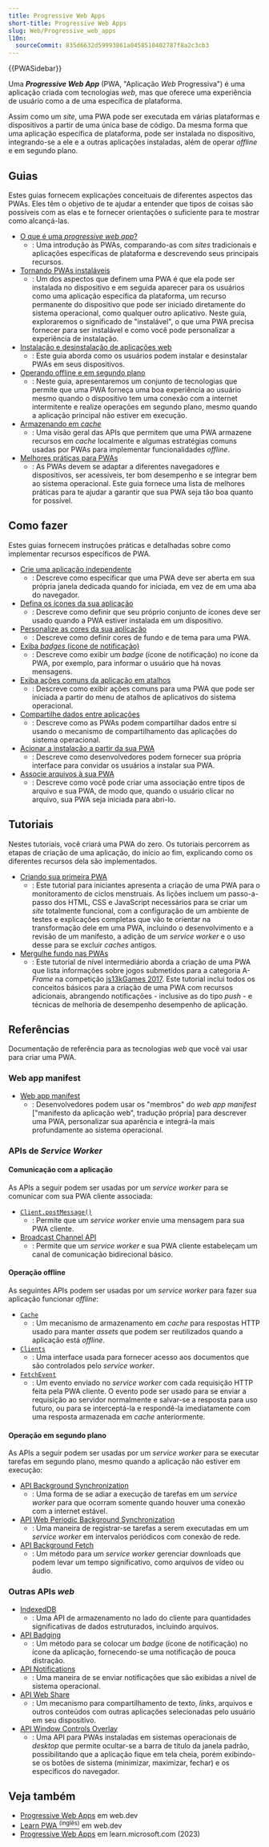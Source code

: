 ```yaml
---
title: Progressive Web Apps
short-title: Progressive Web Apps
slug: Web/Progressive_web_apps
l10n:
  sourceCommit: 835d6632d59993861a0458510402787f8a2c3cb3
---
```


{{PWASidebar}}

Uma _**Progressive Web App**_ (PWA, "Aplicação _Web_ Progressiva") é uma aplicação criada com tecnologias _web_, mas que oferece uma experiência de usuário como a de uma específica de plataforma.

Assim como um _site_, uma PWA pode ser executada em várias plataformas e dispositivos a partir de uma única base de código. Da mesma forma que uma aplicação específica de plataforma, pode ser instalada no dispositivo, integrando-se a ele e a outras aplicações instaladas, além de operar _offline_ e em segundo plano.

## Guias

Estes guias fornecem explicações conceituais de diferentes aspectos das PWAs. Eles têm o objetivo de te ajudar a entender que tipos de coisas são possíveis com as elas e te fornecer orientações o suficiente para te mostrar como alcançá-las.

- [O que é uma _progressive web app_?](/pt-BR/docs/Web/Progressive_web_apps/Guides/What_is_a_progressive_web_app)
  - : Uma introdução às PWAs, comparando-as com _sites_ tradicionais e aplicações específicas de plataforma e descrevendo seus principais recursos.
- [Tornando PWAs instaláveis](/pt-BR/docs/Web/Progressive_web_apps/Guides/Making_PWAs_installable)
  - : Um dos aspectos que definem uma PWA é que ela pode ser instalada no dispositivo e em seguida aparecer para os usuários como uma aplicação específica da plataforma, um recurso permanente do dispositivo que pode ser iniciado diretamente do sistema operacional, como qualquer outro aplicativo. Neste guia, exploraremos o significado de "instalável", o que uma PWA precisa fornecer para ser instalável e como você pode personalizar a experiência de instalação.
- [Instalação e desinstalação de aplicações web](/pt-BR/docs/Web/Progressive_web_apps/Guides/Installing)
  - : Este guia aborda como os usuários podem instalar e desinstalar PWAs em seus dispositivos.
- [Operando offline e em segundo plano](/pt-BR/docs/Web/Progressive_web_apps/Guides/Offline_and_background_operation)
  - : Neste guia, apresentaremos um conjunto de tecnologias que permite que uma PWA forneça uma boa experiência ao usuário mesmo quando o dispositivo tem uma conexão com a internet intermitente e realize operações em segundo plano, mesmo quando a aplicação principal não estiver em execução.
- [Armazenando em _cache_](/pt-BR/docs/Web/Progressive_web_apps/Guides/Caching)
  - : Uma visão geral das APIs que permitem que uma PWA armazene recursos em _cache_ localmente e algumas estratégias comuns usadas por PWAs para implementar funcionalidades _offline_.
- [Melhores práticas para PWAs](/pt-BR/docs/Web/Progressive_web_apps/Guides/Best_practices)
  - : As PWAs devem se adaptar a diferentes navegadores e dispositivos, ser acessíveis, ter bom desempenho e se integrar bem ao sistema operacional. Este guia fornece uma lista de melhores práticas para te ajudar a garantir que sua PWA seja tão boa quanto for possível.

## Como fazer

Estes guias fornecem instruções práticas e detalhadas sobre como implementar recursos específicos de PWA.

- [Crie uma aplicação independente](/pt-BR/docs/Web/Progressive_web_apps/How_to/Create_a_standalone_app)
  - : Descreve como especificar que uma PWA deve ser aberta em sua própria janela dedicada quando for iniciada, em vez de em uma aba do navegador.
- [Defina os ícones da sua aplicação](/pt-BR/docs/Web/Progressive_web_apps/How_to/Define_app_icons)
  - : Descreve como definir que seu próprio conjunto de ícones deve ser usado quando a PWA estiver instalada em um dispositivo.
- [Personalize as cores da sua aplicação](/pt-BR/docs/Web/Progressive_web_apps/How_to/Customize_your_app_colors)
  - : Descreve como definir cores de fundo e de tema para uma PWA.
- [Exiba _badges_ (ícone de notificação)](/pt-BR/docs/Web/Progressive_web_apps/How_to/Display_badge_on_app_icon)
  - : Descreve como exibir um _badge_ (ícone de notificação) no ícone da PWA, por exemplo, para informar o usuário que há novas mensagens.
- [Exiba ações comuns da aplicação em atalhos](/pt-BR/docs/Web/Progressive_web_apps/How_to/Expose_common_actions_as_shortcuts)
  - : Descreve como exibir ações comuns para uma PWA que pode ser iniciada a partir do menu de atalhos de aplicativos do sistema operacional.
- [Compartilhe dados entre aplicações](/pt-BR/docs/Web/Progressive_web_apps/How_to/Share_data_between_apps)
  - : Descreve como as PWAs podem compartilhar dados entre si usando o mecanismo de compartilhamento das aplicações do sistema operacional.
- [Acionar a instalação a partir da sua PWA](/pt-BR/docs/Web/Progressive_web_apps/How_to/Trigger_install_prompt)
  - : Descreve como desenvolvedores podem fornecer sua própria interface para convidar os usuários a instalar sua PWA.
- [Associe arquivos à sua PWA](/pt-BR/docs/Web/Progressive_web_apps/How_to/Associate_files_with_your_PWA)
  - : Descreve como você pode criar uma associação entre tipos de arquivo e sua PWA, de modo que, quando o usuário clicar no arquivo, sua PWA seja iniciada para abri-lo.

## Tutoriais

Nestes tutoriais, você criará uma PWA do zero. Os tutoriais percorrem as etapas de criação de uma aplicação, do início ao fim, explicando como os diferentes recursos dela são implementados.

- [Criando sua primeira PWA](/pt-BR/docs/Web/Progressive_web_apps/Tutorials/CycleTracker)
  - : Este tutorial para iniciantes apresenta a criação de uma PWA para o monitoramento de ciclos menstruais. As lições incluem um passo-a-passo dos HTML, CSS e JavaScript necessários para se criar um _site_ totalmente funcional, com a configuração de um ambiente de testes e explicações completas que vão te orientar na transformação dele em uma PWA, incluindo o desenvolvimento e a revisão de um manifesto, a adição de um _service worker_ e o uso desse para se excluir _caches_ antigos.
- [Mergulhe fundo nas PWAs](/pt-BR/docs/Web/Progressive_web_apps/Tutorials/js13kGames)
  - : Este tutorial de nível intermediário aborda a criação de uma PWA que lista informações sobre jogos submetidos para a categoria A-_Frame_ na competição [js13kGames 2017](https://2017.js13kgames.com/). Este tutorial inclui todos os conceitos básicos para a criação de uma PWA com recursos adicionais, abrangendo notificações - inclusive as do tipo _push_ - e técnicas de melhoria de desempenho desempenho de aplicação.

## Referências

Documentação de referência para as tecnologias _web_ que você vai usar para criar uma PWA.

### Web app manifest

- [Web app manifest](/pt-BR/docs/Web/Manifest)
  - : Desenvolvedores podem usar os "membros" do _web app manifest_ ["manifesto da aplicação web", tradução própria] para descrever uma PWA, personalizar sua aparência e integrá-la mais profundamente ao sistema operacional.

### APIs de _Service Worker_

#### Comunicação com a aplicação

As APIs a seguir podem ser usadas por um _service worker_ para se comunicar com sua PWA cliente associada:

- [`Client.postMessage()`](/pt-BR/docs/Web/API/Client/postMessage)
  - : Permite que um _service worker_ envie uma mensagem para sua PWA cliente.
- [Broadcast Channel API](/pt-BR/docs/Web/API/Broadcast_Channel_API)
  - : Permite que um _service worker_ e sua PWA cliente estabeleçam um canal de comunicação bidirecional básico.

#### Operação offline

As seguintes APIs podem ser usadas por um _service worker_ para fazer sua aplicação funcionar _offline_:

- [`Cache`](/pt-BR/docs/Web/API/Cache)
  - : Um mecanismo de armazenamento em _cache_ para respostas HTTP usado para manter _assets_ que podem ser reutilizados quando a aplicação está _offline_.
- [`Clients`](/pt-BR/docs/Web/API/Clients)
  - : Uma interface usada para fornecer acesso aos documentos que são controlados pelo _service worker_.
- [`FetchEvent`](/pt-BR/docs/Web/API/FetchEvent)
  - : Um evento enviado no _service worker_ com cada requisição HTTP feita pela PWA cliente. O evento pode ser usado para se enviar a requisição ao servidor normalmente e salvar-se a resposta para uso futuro, ou para se interceptá-la e respondê-la imediatamente com uma resposta armazenada em _cache_ anteriormente.

#### Operação em segundo plano

As APIs a seguir podem ser usadas por um _service worker_ para se executar tarefas em segundo plano, mesmo quando a aplicação não estiver em execução:

- [API Background Synchronization](/pt-BR/docs/Web/API/Background_Synchronization_API)
  - : Uma forma de se adiar a execução de tarefas em um _service worker_ para que ocorram somente quando houver uma conexão com a internet estável.
- [API Web Periodic Background Synchronization](/pt-BR/docs/Web/API/Web_Periodic_Background_Synchronization_API)
  - : Uma maneira de registrar-se tarefas a serem executadas em um _service worker_ em intervalos periódicos com conexão de rede.
- [API Background Fetch](/pt-BR/docs/Web/API/Background_Fetch_API)
  - : Um método para um _service worker_ gerenciar downloads que podem levar um tempo significativo, como arquivos de vídeo ou áudio.

### Outras APIs _web_

- [IndexedDB](/pt-BR/docs/Web/API/IndexedDB_API)
  - : Uma API de armazenamento no lado do cliente para quantidades significativas de dados estruturados, incluindo arquivos.
- [API Badging](/pt-BR/docs/Web/API/Badging_API)
  - : Um método para se colocar um _badge_ (ícone de notificação) no ícone da aplicação, fornecendo-se uma notificação de pouca distração.
- [API Notifications](/pt-BR/docs/Web/API/Notifications_API)
  - : Uma maneira de se enviar notificações que são exibidas a nível de sistema operacional.
- [API Web Share](/pt-BR/docs/Web/API/Web_Share_API)
  - : Um mecanismo para compartilhamento de texto, _links_, arquivos e outros conteúdos com outras aplicações selecionadas pelo usuário em seu dispositivo.
- [API Window Controls Overlay](/pt-BR/docs/Web/API/Window_Controls_Overlay_API)
  - : Uma API para PWAs instaladas em sistemas operacionais de _desktop_ que permite ocultar-se a barra de título da janela padrão, possibilitando que a aplicação fique em tela cheia, porém exibindo-se os botões de sistema (minimizar, maximizar, fechar) e os específicos do navegador.

## Veja também

- [Progressive Web Apps](https://web.dev/explore/progressive-web-apps?hl=pt-br) em web.dev
- [Learn PWA <sup>(inglês)</sup>](https://web.dev/learn/pwa/) em web.dev
- [Progressive Web Apps](https://learn.microsoft.com/pt-br/microsoft-edge/progressive-web-apps-chromium/) em learn.microsoft.com (2023)
